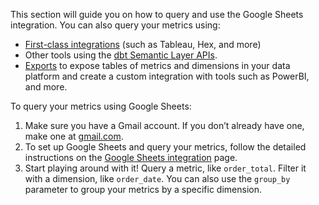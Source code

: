 This section will guide you on how to query and use the Google Sheets integration. You can also query your metrics using:
- [First-class integrations](/docs/use-dbt-semantic-layer/avail-sl-integrations) (such as Tableau, Hex, and more) 
- Other tools using the [dbt Semantic Layer APIs](/docs/dbt-cloud-apis/sl-api-overview).
- [Exports](/docs/use-dbt-semantic-layer/exports) to expose tables of metrics and dimensions in your data platform and create a custom integration with tools such as PowerBI, and more.

To query your metrics using Google Sheets:
1. Make sure you have a Gmail account. If you don’t already have one, make one at [gmail.com](http://gmail.com/).
2. To set up Google Sheets and query your metrics, follow the detailed instructions on the [Google Sheets integration](/docs/use-dbt-semantic-layer/gsheets) page.
3. Start playing around with it! Query a metric, like `order_total`. Filter it with a dimension, like `order_date`. You can also use the `group_by` parameter to group your metrics by a specific dimension.

<Lightbox src="/img/docs/dbt-cloud/semantic-layer/sl-gsheets.jpg" width="70%" title="Use the dbt Semantic Layer's Google Sheet integration to query metrics with a Query Builder menu."  />
